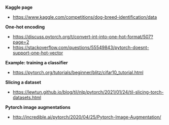 **Kaggle page**  
  * https://www.kaggle.com/competitions/dog-breed-identification/data  
  
**One-hot encoding**  
  * https://discuss.pytorch.org/t/convert-int-into-one-hot-format/507?page=2  
  * https://stackoverflow.com/questions/55549843/pytorch-doesnt-support-one-hot-vector  
  
**Example: training a classifier**  
  * https://pytorch.org/tutorials/beginner/blitz/cifar10_tutorial.html  
  
**Slicing a dataset**  
  * https://lewtun.github.io/blog/til/nlp/pytorch/2021/01/24/til-slicing-torch-datasets.html  
  
**Pytorch image augmentations**  
  * http://incredible.ai/pytorch/2020/04/25/Pytorch-Image-Augmentation/  
  
